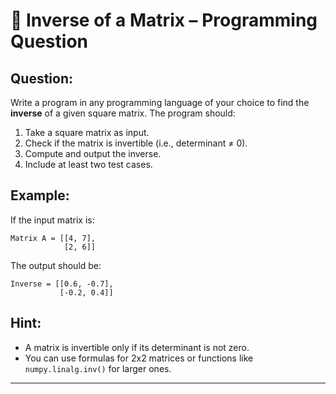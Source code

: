 
# 🔄 Inverse of a Matrix – Programming Question

## Question:

Write a program in any programming language of your choice to find the **inverse** of a given square matrix. The program should:

1. Take a square matrix as input.
2. Check if the matrix is invertible (i.e., determinant ≠ 0).
3. Compute and output the inverse.
4. Include at least two test cases.

## Example:

If the input matrix is:

```
Matrix A = [[4, 7],
            [2, 6]]
```

The output should be:

```
Inverse = [[0.6, -0.7],
           [-0.2, 0.4]]
```

## Hint:
- A matrix is invertible only if its determinant is not zero.
- You can use formulas for 2x2 matrices or functions like `numpy.linalg.inv()` for larger ones.

---
